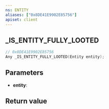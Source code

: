 ```yaml
---
ns: ENTITY
aliases: ["0x8DE41E9902E85756"]
apiset: client
---
```

## _IS_ENTITY_FULLY_LOOTED

```c
// 0x8DE41E9902E85756
Any _IS_ENTITY_FULLY_LOOTED(Entity entity);
```


## Parameters
* **entity**:

## Return value

